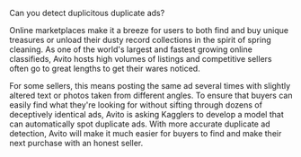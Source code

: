 Can you detect duplicitous duplicate ads?

Online marketplaces make it a breeze for users to both find and buy unique treasures or unload their dusty record collections in the spirit of spring cleaning. 
As one of the world's largest and fastest growing online classifieds, 
Avito hosts high volumes of listings and competitive sellers often go to great lengths to get their wares noticed.


For some sellers, this means posting the same ad several times with slightly altered text or photos taken from different angles.
To ensure that buyers can easily find what they're looking for without sifting through dozens of deceptively identical ads, Avito is asking Kagglers to develop a model that can automatically spot duplicate ads.
With more accurate duplicate ad detection, Avito will make it much easier for buyers to find and make their next purchase with an honest seller.
